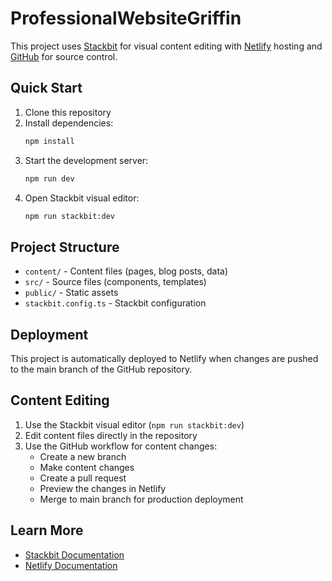 # ProfessionalWebsiteGriffin

This project uses [Stackbit](https://www.stackbit.com/) for visual content editing with [Netlify](https://www.netlify.com/) hosting and [GitHub](https://github.com/) for source control.

## Quick Start

1. Clone this repository
2. Install dependencies:
   ```bash
   npm install
   ```
3. Start the development server:
   ```bash
   npm run dev
   ```
4. Open Stackbit visual editor:
   ```bash
   npm run stackbit:dev
   ```

## Project Structure

- `content/` - Content files (pages, blog posts, data)
- `src/` - Source files (components, templates)
- `public/` - Static assets
- `stackbit.config.ts` - Stackbit configuration

## Deployment

This project is automatically deployed to Netlify when changes are pushed to the main branch of the GitHub repository.

## Content Editing

1. Use the Stackbit visual editor (`npm run stackbit:dev`)
2. Edit content files directly in the repository
3. Use the GitHub workflow for content changes:
   - Create a new branch
   - Make content changes
   - Create a pull request
   - Preview the changes in Netlify
   - Merge to main branch for production deployment

## Learn More

- [Stackbit Documentation](https://docs.stackbit.com/)
- [Netlify Documentation](https://docs.netlify.com/)
